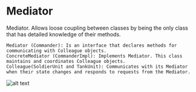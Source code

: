# Mediator

Mediator. Allows loose coupling between classes by being the only class that has detailed knowledge of their methods.


    Mediator (Commander): Is an interface that declares methods for communicating with Colleague objects.
    ConcreteMediator (CommanderImpl): Implements Mediator. This class maintains and coordinates Colleague objects.
    Colleague(SoldierUnit and TankUnit): Communicates with its Mediator when their state changes and responds to requests from the Mediator.


![alt text](https://springframework.guru/wp-content/uploads/2015/11/Mediator.png)